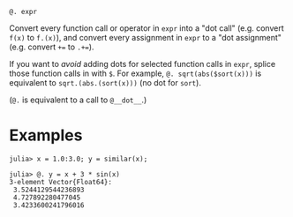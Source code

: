 ```
@. expr
```

Convert every function call or operator in `expr` into a "dot call" (e.g. convert `f(x)` to `f.(x)`), and convert every assignment in `expr` to a "dot assignment" (e.g. convert `+=` to `.+=`).

If you want to *avoid* adding dots for selected function calls in `expr`, splice those function calls in with `$`.  For example, `@. sqrt(abs($sort(x)))` is equivalent to `sqrt.(abs.(sort(x)))` (no dot for `sort`).

(`@.` is equivalent to a call to `@__dot__`.)

# Examples

```jldoctest
julia> x = 1.0:3.0; y = similar(x);

julia> @. y = x + 3 * sin(x)
3-element Vector{Float64}:
 3.5244129544236893
 4.727892280477045
 3.4233600241796016
```
